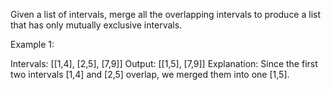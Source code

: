 Given a list of intervals, merge all the overlapping intervals to produce a list that has only mutually exclusive intervals.

Example 1:

Intervals: [[1,4], [2,5], [7,9]]
Output: [[1,5], [7,9]]
Explanation: Since the first two intervals [1,4] and [2,5] overlap, we merged them into 
one [1,5].